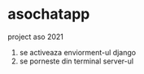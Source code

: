 # asochatapp
project aso 2021

1. se activeaza enviorment-ul django 
2. se porneste din terminal server-ul
